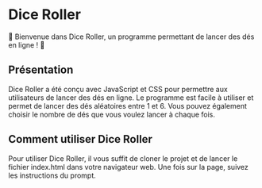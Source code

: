 # Dice Roller

:game_die: Bienvenue dans Dice Roller, un programme permettant de lancer des dés en ligne ! :game_die:

## Présentation

Dice Roller a été conçu avec JavaScript et CSS pour permettre aux utilisateurs de lancer des dés en ligne. Le programme est facile à utiliser et permet de lancer des dés aléatoires entre 1 et 6. Vous pouvez également choisir le nombre de dés que vous voulez lancer à chaque fois.

## Comment utiliser Dice Roller

Pour utiliser Dice Roller, il vous suffit de cloner le projet et de lancer le fichier index.html dans votre navigateur web. Une fois sur la page, suivez les instructions du prompt.
